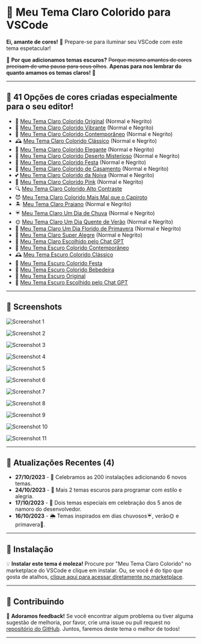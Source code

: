 # 🌈 Meu Tema Claro Colorido para VSCode 

**Ei, amante de cores!** 🌟 Prepare-se para iluminar seu VSCode com este tema espetacular!

🌚 **Por que adicionamos temas escuros?** ~~Porque mesmo amantes de cores precisam de uma pausa para seus olhos~~. **Apenas para nos lembrar do quanto amamos os temas claros!** 🌝

---
## 🎨 **41 Opções de cores** criadas especialmente para o seu editor!

- 🌟 [Meu Tema Claro Colorido Original](# "Onde tudo começou. A essência da cor na sua forma mais pura!") (Normal e Negrito)
- 🎉 [Meu Tema Claro Colorido Vibrante](# "Porque o seu código merece uma festa de cores todos os dias!") (Normal e Negrito)
- 🌆 [Meu Tema Claro Colorido Contemporâneo](# "Quando a tradição encontra a inovação. Cores modernas para codificadores modernos!") (Normal e Negrito)
- 🕰️ [Meu Tema Claro Colorido Clássico](# "Um aceno para os bons e velhos tempos. Elegância atemporal.") (Normal e Negrito)
- 👔 [Meu Tema Claro Colorido Elegante](# "Elegância e simplicidade no mesmo estilo, versões em cinza ou azul.") (Normal e Negrito)
- 💎 [Meu Tema Claro Colorido Deserto Misterioso](# "Para você desvendar os mistérios do seu código.") (Normal e Negrito)
- 🎊 [Meu Tema Claro Colorido Festa](# "Porque todo dia é uma celebração quando você está codificando!") (Normal e Negrito)
- 💍 [Meu Tema Claro Colorido de Casamento](# "O amor está no ar... e nas suas linhas de código!") (Normal e Negrito)
- 💕 [Meu Tema Claro Colorido da Noiva](# "Tão suave e delicado quanto um véu de noiva.") (Normal e Negrito)
- 🎀 [Meu Tema Claro Colorido Pink](# "Solte a diva programadora que há em você!") (Normal e Negrito)
- 🔍 [Meu Tema Claro Colorido Alto Contraste](# "Porque os detalhes importam. Veja cada linha em destaque!")
- 😈 [Meu Tema Claro Colorido Mais Mal que o Capiroto](# "Quando você quer codificar com uma pitada de travessura!")
- 🏝️ [Meu Tema Claro Praiano](# "Traga a brisa do mar para o seu editor!") (Normal e Negrito)
- ☔ [Meu Tema Claro Um Dia de Chuva](# "Deixe a melodia da chuva inspirar seu código!") (Normal e Negrito)
- 🌞 [Meu Tema Claro Um Dia Quente de Verão](# "Quando o seu código é tão quente quanto um dia de verão!") (Normal e Negrito)
- 🌸 [Meu Tema Claro Um Dia Florido de Primavera](# "Deixe a primavera florescer em seu editor!") (Normal e Negrito)
- 🌝 [Meu Tema Claro Super Alegre](# "Porque o humor é o melhor remédio... depois de um bom código!") (Normal e Negrito)
- 🤖 [Meu Tema Claro Escolhido pelo Chat GPT](# "Escolhido por inteligência artificial, aprovado por humanos!")
- 🌆 [Meu Tema Escuro Colorido Contemporâneo](# "A escuridão encontra a cor. O yin e yang do design!")
- 🕰️ [Meu Tema Escuro Colorido Clássico](# "Uma dose de nostalgia, agora em modo escuro.")
- 🎉 [Meu Tema Escuro Colorido Festa](# "Uma festa de cores no seu código.")
- 🍷 [Meu Tema Escuro Colorido Bebedeira](# "Para você se embebedar de códigos durante a programação.")
- 🌚 [Meu Tema Escuro Original](# "Porque às vezes, menos é mais.")
- 🤖 [Meu Tema Escuro Escolhido pelo Chat GPT](# "A noite é mais escura antes do amanhecer. E este tema prova isso!")


---

## 📸 Screenshots

![Screenshot 1](screenshots/01.png)

![Screenshot 2](screenshots/02.png)

![Screenshot 3](screenshots/03.png)

![Screenshot 4](screenshots/04.png)

![Screenshot 5](screenshots/05.png)

![Screenshot 6](screenshots/06.png)

![Screenshot 7](screenshots/07.png)

![Screenshot 8](screenshots/08.png)

![Screenshot 9](screenshots/09.png)

![Screenshot 10](screenshots/10.png)

![Screenshot 11](screenshots/11.png)

---
## 📅 Atualizações Recentes (4)

- **27/10/2023** - 🎉 Celebramos as 200 instalações adicionando 6 novos temas.
- **24/10/2023** - 🌚 Mais 2 temas escuros para programar com estilo e alegria.
- **17/10/2023** - 💍 Dois temas especiais em celebração dos 5 anos de namoro do desenvolvedor.
- **16/10/2023** - 🌦️ Temas inspirados em dias chuvosos☔, verão🌞 e primavera🌸.

---

## 🚀 Instalação

💡 **Instalar este tema é moleza!** Procure por "Meu Tema Claro Colorido" no marketplace do VSCode e clique em instalar. Ou, se você é do tipo que gosta de atalhos, [clique aqui para acessar diretamente no marketplace](https://marketplace.visualstudio.com/items?itemName=Kureke.meu-tema-claro-colorido).

---

## 🤝 Contribuindo

💬 **Adoramos feedback!** Se você encontrar algum problema ou tiver alguma sugestão de melhoria, por favor, crie uma issue ou pull request no [repositório do GitHub](https://github.com/Kureke/vscode-meu-tema-claro-colorido). Juntos, faremos deste tema o melhor de todos!

---